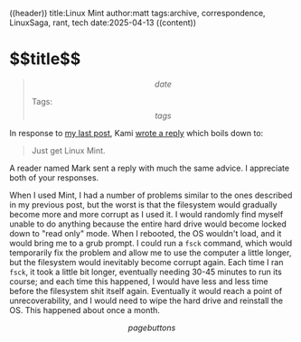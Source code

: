 ((header))
title:Linux Mint
author:matt
tags:archive, correspondence, LinuxSaga, rant, tech
date:2025-04-13
((content))
<h1 id="pagetitle">$$title$$</h1>

>$$date$$
>
>Tags: $$tags$$

In response to [my last post](/linux-hate), Kami [wrote a reply](https://kami.bearblog.dev/i-hate-the-person-linux-turns-me-into-im-sorry-but-youre-holding-it-wrong/) which boils down to:

>Just get Linux Mint.

A reader named Mark sent a reply with much the same advice. I appreciate both of your responses.

When I used Mint, I had a number of problems similar to the ones described in my previous post, but the worst is that the filesystem would gradually become more and more corrupt as I used it. I would randomly find myself unable to do anything because the entire hard drive would become locked down to "read only" mode. When I rebooted, the OS wouldn't load, and it would bring me to a grub prompt. I could run a `fsck` command, which would temporarily fix the problem and allow me to use the computer a little longer, but the filesystem would inevitably become corrupt again. Each time I ran `fsck`, it took a little bit longer, eventually needing 30-45 minutes to run its course; and each time this happened, I would have less and less time before the filesystem shit itself again. Eventually it would reach a point of unrecoverability, and I would need to wipe the hard drive and reinstall the OS. This happened about once a month.

$$pagebuttons$$